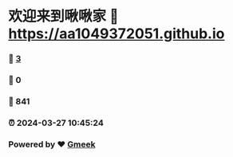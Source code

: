 # 欢迎来到啾啾家 :link: https://aa1049372051.github.io 
### :page_facing_up: [3](https://aa1049372051.github.io/tag.html) 
### :speech_balloon: 0 
### :hibiscus: 841 
### :alarm_clock: 2024-03-27 10:45:24 
### Powered by :heart: [Gmeek](https://github.com/Meekdai/Gmeek)

